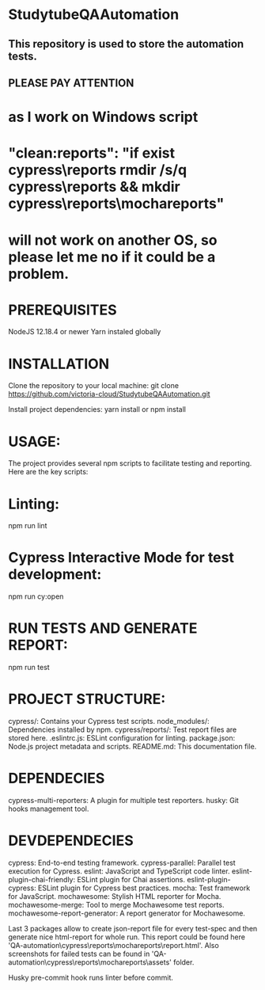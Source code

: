 # StudytubeQAAutomation
## This repository is used to store the automation tests.


## PLEASE PAY ATTENTION
# as I work on Windows script
# "clean:reports": "if exist cypress\\reports rmdir /s/q cypress\\reports && mkdir cypress\\reports\\mochareports"
# will not work on another OS, so please let me no if it could be a problem.

# PREREQUISITES
NodeJS 12.18.4 or newer
Yarn instaled globally

# INSTALLATION
Clone the repository to your local machine:
git clone https://github.com/victoria-cloud/StudytubeQAAutomation.git

Install project dependencies:
yarn install
or
npm install 

# USAGE:
The project provides several npm scripts to facilitate testing and reporting. Here are the key scripts:

# Linting:
npm run lint

# Cypress Interactive Mode for test development:
npm run cy:open

# RUN TESTS AND GENERATE REPORT:
npm run test

# PROJECT STRUCTURE:
cypress/: Contains your Cypress test scripts.
node_modules/: Dependencies installed by npm.
cypress/reports/: Test report files are stored here.
.eslintrc.js: ESLint configuration for linting.
package.json: Node.js project metadata and scripts.
README.md: This documentation file.

# DEPENDECIES
cypress-multi-reporters: A plugin for multiple test reporters.
husky: Git hooks management tool.

# DEVDEPENDECIES
cypress: End-to-end testing framework.
cypress-parallel: Parallel test execution for Cypress.
eslint: JavaScript and TypeScript code linter.
eslint-plugin-chai-friendly: ESLint plugin for Chai assertions.
eslint-plugin-cypress: ESLint plugin for Cypress best practices.
mocha: Test framework for JavaScript.
mochawesome: Stylish HTML reporter for Mocha.
mochawesome-merge: Tool to merge Mochawesome test reports.
mochawesome-report-generator: A report generator for Mochawesome.

Last 3 packages allow to create json-report file for every test-spec and then generate nice html-report for whole run.
This report could be found here 'QA-automation\cypress\reports\mochareports\report.html'.
Also screenshots for failed tests can be found in 'QA-automation\cypress\reports\mochareports\assets' folder.

Husky pre-commit hook runs linter before commit.









